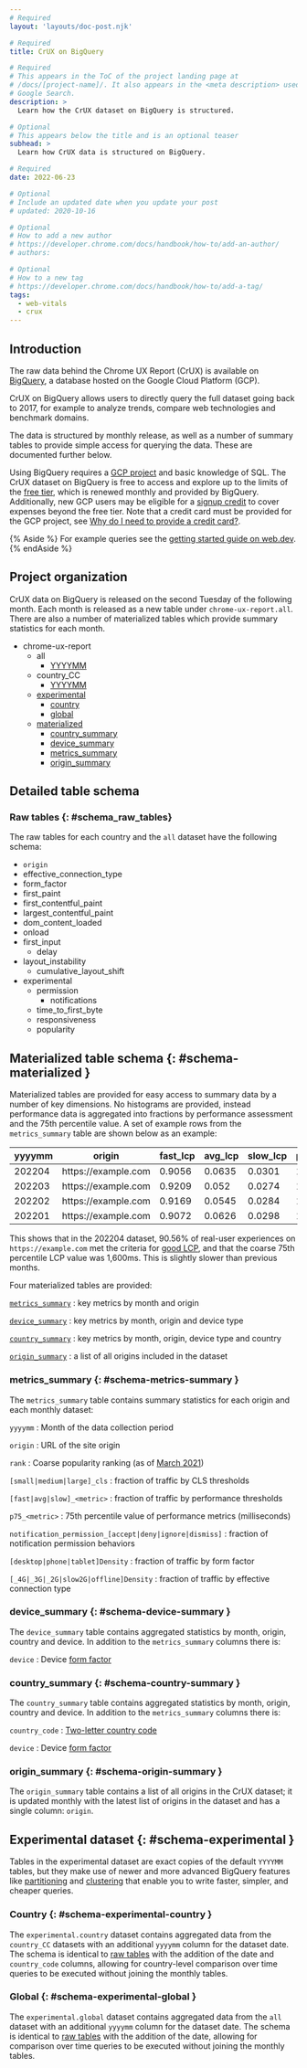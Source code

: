 ```yaml
---
# Required
layout: 'layouts/doc-post.njk'

# Required
title: CrUX on BigQuery

# Required
# This appears in the ToC of the project landing page at
# /docs/[project-name]/. It also appears in the <meta description> used in
# Google Search.
description: >
  Learn how the CrUX dataset on BigQuery is structured.

# Optional
# This appears below the title and is an optional teaser
subhead: >
  Learn how CrUX data is structured on BigQuery.

# Required
date: 2022-06-23

# Optional
# Include an updated date when you update your post
# updated: 2020-10-16

# Optional
# How to add a new author
# https://developer.chrome.com/docs/handbook/how-to/add-an-author/
# authors:

# Optional
# How to a new tag
# https://developer.chrome.com/docs/handbook/how-to/add-a-tag/
tags:
  - web-vitals
  - crux
---
```


## Introduction

The raw data behind the Chrome UX Report (CrUX) is available on [BigQuery](https://cloud.google.com/bigquery/), a database hosted on the Google Cloud Platform (GCP).

CrUX on BigQuery allows users to directly query the full dataset going back to 2017, for example to analyze trends, compare web technologies and benchmark domains.

The data is structured by monthly release, as well as a number of summary tables to provide simple access for querying the data. These are documented further below.

Using BigQuery requires a [GCP project](https://developers.google.com/web/tools/chrome-user-experience-report/getting-started#getting-started) and basic knowledge of SQL. The CrUX dataset on BigQuery is free to access and explore up to the limits of the [free tier](https://cloud.google.com/bigquery/pricing#queries), which is renewed monthly and provided by BigQuery. Additionally, new GCP users may be eligible for a [signup credit](https://cloud.google.com/free/docs/frequently-asked-questions#free-trial) to cover expenses beyond the free tier. Note that a credit card must be provided for the GCP project, see [Why do I need to provide a credit card?](https://cloud.google.com/free/docs/frequently-asked-questions#why-credit-card).

{% Aside %}
For example queries see the [getting started guide on web.dev](https://web.dev/chrome-ux-report-bigquery/).
{% endAside %}

## Project organization

CrUX data on BigQuery is released on the second Tuesday of the following month. Each month is released as a new table under `chrome-ux-report.all`. There are also a number of materialized tables which provide summary statistics for each month.

- chrome-ux-report
    - all
        - [YYYYMM](#schema_raw_tables)
    - country_CC
        - [YYYYMM](#schema_raw_tables)
    - [experimental](#schema_experimental)
        - [country](#schema-experimental-country)
        - [global](#schema-experimental-global)
    - [materialized](#schema_summary)
        - [country_summary](#schema_country_summary)
        - [device_summary](#schema_device_summary)
        - [metrics_summary](#schema_metrics_summary)
        - [origin_summary](#schema_origin_summary)

## Detailed table schema

### Raw tables {: #schema_raw_tables}

The raw tables for each country and the `all` dataset have the following schema:

- `origin`
- effective_connection_type
- form_factor
- first_paint
- first_contentful_paint
- largest_contentful_paint
- dom_content_loaded
- onload
- first_input
    - delay
- layout_instability
    - cumulative_layout_shift
- experimental
    - permission
        - notifications
    - time_to_first_byte
    - responsiveness
    - popularity

## Materialized table schema {: #schema-materialized }

Materialized tables are provided for easy access to summary data by a number of key dimensions. No histograms are provided, instead performance data is aggregated into fractions by performance assessment and the 75th percentile value. A set of example rows from the `metrics_summary` table are shown below as an example:

<div class="responsive-table">
<table class="with-heading-tint width-full fixed-table">
<thead>
<tr>
<th>yyyymm</th>
<th>origin</th>
<th>fast_lcp</th>
<th>avg_lcp</th>
<th>slow_lcp</th>
<th>p75_lcp</th>
</tr>
</thead>
<tbody>
<tr>
<td>202204</td>
<td>https://example.com</td>
<td>0.9056</td>
<td>0.0635</td>
<td>0.0301</td>
<td>1600</td>
</tr>
<tr>
<td>202203</td>
<td>https://example.com</td>
<td>0.9209</td>
<td>0.052</td>
<td>0.0274</td>
<td>1400</td>
</tr>
<tr>
<td>202202</td>
<td>https://example.com</td>
<td>0.9169</td>
<td>0.0545</td>
<td>0.0284</td>
<td>1500</td>
</tr>
<tr>
<td>202201</td>
<td>https://example.com</td>
<td>0.9072</td>
<td>0.0626</td>
<td>0.0298</td>
<td>1500</td>
</tr>
</tbody>
</table></div>

This shows that in the 202204 dataset, 90.56% of real-user experiences on `https://example.com` met the criteria for [good LCP](https://web.dev/defining-core-web-vitals-thresholds/#refresher:-core-web-vitals-metrics-and-thresholds), and that the coarse 75th percentile LCP value was 1,600ms. This is slightly slower than previous months.

Four materialized tables are provided:

[`metrics_summary`](#schema-metrics-summary)
 : key metrics by month and origin

[`device_summary`](#schema-device-summary)
 : key metrics by month, origin and device type

[`country_summary`](#schema-country-summary)
 : key metrics by month, origin, device type and country

[`origin_summary`](#schema-origin-summary)
 : a list of all origins included in the dataset

### metrics_summary {: #schema-metrics-summary }

The `metrics_summary` table contains summary statistics for each origin and each monthly dataset:

`yyyymm`
 : Month of the data collection period

`origin`
 : URL of the site origin

`rank`
 : Coarse popularity ranking (as of [March 2021](/docs/crux/release-notes/#202103))

`[small|medium|large]_cls`
 : fraction of traffic by CLS thresholds

`[fast|avg|slow]_<metric>`
 : fraction of traffic by performance thresholds

`p75_<metric>`
 : 75th percentile value of performance metrics (milliseconds)

`notification_permission_[accept|deny|ignore|dismiss]`
 : fraction of notification permission behaviors

`[desktop|phone|tablet]Density`
 : fraction of traffic by form factor

`[_4G|_3G|_2G|slow2G|offline]Density`
 : fraction of traffic by effective connection type

### device_summary {: #schema-device-summary }

The `device_summary` table contains aggregated statistics by month, origin, country and device. In addition to the `metrics_summary` columns there is:

`device`
 : Device [form factor](/docs/crux/methodology/#form-factor-dimension)

### country_summary {: #schema-country-summary }

The `country_summary` table contains aggregated statistics by month, origin, country and device. In addition to the `metrics_summary` columns there is:

`country_code`
 : [Two-letter country code](/docs/crux/methodology/#country-dimension)

`device`
 : Device [form factor](/docs/crux/methodology/#form-factor-dimension)

### origin_summary {: #schema-origin-summary }

The `origin_summary` table contains a list of all origins in the CrUX dataset; it is updated monthly with the latest list of origins in the dataset and has a single column: `origin`.

## Experimental dataset {: #schema-experimental }

Tables in the experimental dataset are exact copies of the default `YYYYMM` tables, but they make use of newer and more advanced BigQuery features like [partitioning](https://cloud.google.com/bigquery/docs/partitioned-tables) and [clustering](https://cloud.google.com/bigquery/docs/clustered-tables) that enable you to write faster, simpler, and cheaper queries.

### Country {: #schema-experimental-country }

The `experimental.country` dataset contains aggregated data from the `country_CC` datasets with an additional `yyyymm` column for the dataset date. The schema is identical to [raw tables](#schema_raw_tables) with the addition of the date and `country_code` columns, allowing for country-level comparison over time queries to be executed without joining the monthly tables.

### Global {: #schema-experimental-global }

The `experimental.global` dataset contains aggregated data from the `all` dataset with an additional `yyyymm` column for the dataset date. The schema is identical to [raw tables](#schema_raw_tables) with the addition of the date, allowing for comparison over time queries to be executed without joining the monthly tables.

